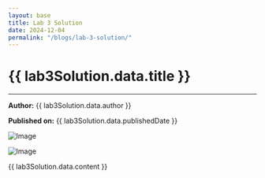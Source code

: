 ```yaml
---
layout: base
title: Lab 3 Solution
date: 2024-12-04
permalink: "/blogs/lab-3-solution/"
---
```


# {{ lab3Solution.data.title }}

---

**Author:** {{ lab3Solution.data.author }}

**Published on:** {{ lab3Solution.data.publishedDate }}

![Image](http://localhost:1337/uploads/Lab_3_Solution_Image_1_0bbc56eefc.png)

![Image](http://localhost:1337/uploads/Lab_3_Solution_Image_2_ad68cb99c8.png)

{{ lab3Solution.data.content }}
